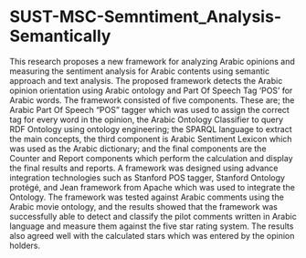 SUST-MSC-Semntiment_Analysis-Semantically
=========================================

This research proposes a new framework for analyzing Arabic opinions and measuring the sentiment analysis for Arabic contents using semantic approach and text analysis. The proposed framework detects the Arabic opinion orientation using Arabic ontology and Part Of Speech Tag ‘POS’  for Arabic words. The framework consisted of five components. These are; the Arabic Part Of Speech “POS” tagger which was  used to assign the correct tag for every word in the opinion, the Arabic Ontology Classifier to query RDF Ontology using ontology engineering; the SPARQL language to extract the main concepts, the third component  is Arabic Sentiment Lexicon  which was used as the Arabic  dictionary; and the final components are the Counter and Report components which perform the calculation and display the final results and reports.         A framework was designed using advance integration technologies such as Stanford POS tagger, Stanford Ontology  protégé, and Jean framework from Apache which was used to integrate the Ontology. The framework was tested against Arabic comments using the Arabic movie ontology, and the results showed that the framework was successfully able to detect and classify the pilot comments written in Arabic language and measure them against the five star rating system. The results also agreed well with the calculated stars which was entered by the opinion holders.
